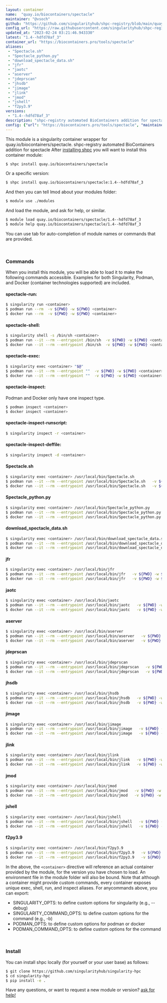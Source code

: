 ```yaml
---
layout: container
name:  "quay.io/biocontainers/spectacle"
maintainer: "@vsoch"
github: "https://github.com/singularityhub/shpc-registry/blob/main/quay.io/biocontainers/spectacle/container.yaml"
config_url: "https://raw.githubusercontent.com/singularityhub/shpc-registry/main/quay.io/biocontainers/spectacle/container.yaml"
updated_at: "2023-02-24 03:21:46.943330"
latest: "1.4--hdfd78af_3"
container_url: "https://biocontainers.pro/tools/spectacle"
aliases:
 - "Spectacle.sh"
 - "Spectacle_python.py"
 - "download_spectacle_data.sh"
 - "jfr"
 - "jaotc"
 - "aserver"
 - "jdeprscan"
 - "jhsdb"
 - "jimage"
 - "jlink"
 - "jmod"
 - "jshell"
 - "f2py3.9"
versions:
 - "1.4--hdfd78af_3"
description: "shpc-registry automated BioContainers addition for spectacle"
config: {"url": "https://biocontainers.pro/tools/spectacle", "maintainer": "@vsoch", "description": "shpc-registry automated BioContainers addition for spectacle", "latest": {"1.4--hdfd78af_3": "sha256:750e2b5ac2ee79839134296d7fa1d673318a75468f4e4faf5afb186fe3d90405"}, "tags": {"1.4--hdfd78af_3": "sha256:750e2b5ac2ee79839134296d7fa1d673318a75468f4e4faf5afb186fe3d90405"}, "docker": "quay.io/biocontainers/spectacle", "aliases": {"Spectacle.sh": "/usr/local/bin/Spectacle.sh", "Spectacle_python.py": "/usr/local/bin/Spectacle_python.py", "download_spectacle_data.sh": "/usr/local/bin/download_spectacle_data.sh", "jfr": "/usr/local/bin/jfr", "jaotc": "/usr/local/bin/jaotc", "aserver": "/usr/local/bin/aserver", "jdeprscan": "/usr/local/bin/jdeprscan", "jhsdb": "/usr/local/bin/jhsdb", "jimage": "/usr/local/bin/jimage", "jlink": "/usr/local/bin/jlink", "jmod": "/usr/local/bin/jmod", "jshell": "/usr/local/bin/jshell", "f2py3.9": "/usr/local/bin/f2py3.9"}}
---
```


This module is a singularity container wrapper for quay.io/biocontainers/spectacle.
shpc-registry automated BioContainers addition for spectacle
After [installing shpc](#install) you will want to install this container module:


```bash
$ shpc install quay.io/biocontainers/spectacle
```

Or a specific version:

```bash
$ shpc install quay.io/biocontainers/spectacle:1.4--hdfd78af_3
```

And then you can tell lmod about your modules folder:

```bash
$ module use ./modules
```

And load the module, and ask for help, or similar.

```bash
$ module load quay.io/biocontainers/spectacle/1.4--hdfd78af_3
$ module help quay.io/biocontainers/spectacle/1.4--hdfd78af_3
```

You can use tab for auto-completion of module names or commands that are provided.

<br>

### Commands

When you install this module, you will be able to load it to make the following commands accessible.
Examples for both Singularity, Podman, and Docker (container technologies supported) are included.

#### spectacle-run:

```bash
$ singularity run <container>
$ podman run --rm  -v ${PWD} -w ${PWD} <container>
$ docker run --rm  -v ${PWD} -w ${PWD} <container>
```

#### spectacle-shell:

```bash
$ singularity shell -s /bin/sh <container>
$ podman run --it --rm --entrypoint /bin/sh  -v ${PWD} -w ${PWD} <container>
$ docker run --it --rm --entrypoint /bin/sh  -v ${PWD} -w ${PWD} <container>
```

#### spectacle-exec:

```bash
$ singularity exec <container> "$@"
$ podman run --it --rm --entrypoint ""  -v ${PWD} -w ${PWD} <container> "$@"
$ docker run --it --rm --entrypoint ""  -v ${PWD} -w ${PWD} <container> "$@"
```

#### spectacle-inspect:

Podman and Docker only have one inspect type.

```bash
$ podman inspect <container>
$ docker inspect <container>
```

#### spectacle-inspect-runscript:

```bash
$ singularity inspect -r <container>
```

#### spectacle-inspect-deffile:

```bash
$ singularity inspect -d <container>
```


#### Spectacle.sh

```bash
$ singularity exec <container> /usr/local/bin/Spectacle.sh
$ podman run --it --rm --entrypoint /usr/local/bin/Spectacle.sh   -v ${PWD} -w ${PWD} <container> -c " $@"
$ docker run --it --rm --entrypoint /usr/local/bin/Spectacle.sh   -v ${PWD} -w ${PWD} <container> -c " $@"
```


#### Spectacle_python.py

```bash
$ singularity exec <container> /usr/local/bin/Spectacle_python.py
$ podman run --it --rm --entrypoint /usr/local/bin/Spectacle_python.py   -v ${PWD} -w ${PWD} <container> -c " $@"
$ docker run --it --rm --entrypoint /usr/local/bin/Spectacle_python.py   -v ${PWD} -w ${PWD} <container> -c " $@"
```


#### download_spectacle_data.sh

```bash
$ singularity exec <container> /usr/local/bin/download_spectacle_data.sh
$ podman run --it --rm --entrypoint /usr/local/bin/download_spectacle_data.sh   -v ${PWD} -w ${PWD} <container> -c " $@"
$ docker run --it --rm --entrypoint /usr/local/bin/download_spectacle_data.sh   -v ${PWD} -w ${PWD} <container> -c " $@"
```


#### jfr

```bash
$ singularity exec <container> /usr/local/bin/jfr
$ podman run --it --rm --entrypoint /usr/local/bin/jfr   -v ${PWD} -w ${PWD} <container> -c " $@"
$ docker run --it --rm --entrypoint /usr/local/bin/jfr   -v ${PWD} -w ${PWD} <container> -c " $@"
```


#### jaotc

```bash
$ singularity exec <container> /usr/local/bin/jaotc
$ podman run --it --rm --entrypoint /usr/local/bin/jaotc   -v ${PWD} -w ${PWD} <container> -c " $@"
$ docker run --it --rm --entrypoint /usr/local/bin/jaotc   -v ${PWD} -w ${PWD} <container> -c " $@"
```


#### aserver

```bash
$ singularity exec <container> /usr/local/bin/aserver
$ podman run --it --rm --entrypoint /usr/local/bin/aserver   -v ${PWD} -w ${PWD} <container> -c " $@"
$ docker run --it --rm --entrypoint /usr/local/bin/aserver   -v ${PWD} -w ${PWD} <container> -c " $@"
```


#### jdeprscan

```bash
$ singularity exec <container> /usr/local/bin/jdeprscan
$ podman run --it --rm --entrypoint /usr/local/bin/jdeprscan   -v ${PWD} -w ${PWD} <container> -c " $@"
$ docker run --it --rm --entrypoint /usr/local/bin/jdeprscan   -v ${PWD} -w ${PWD} <container> -c " $@"
```


#### jhsdb

```bash
$ singularity exec <container> /usr/local/bin/jhsdb
$ podman run --it --rm --entrypoint /usr/local/bin/jhsdb   -v ${PWD} -w ${PWD} <container> -c " $@"
$ docker run --it --rm --entrypoint /usr/local/bin/jhsdb   -v ${PWD} -w ${PWD} <container> -c " $@"
```


#### jimage

```bash
$ singularity exec <container> /usr/local/bin/jimage
$ podman run --it --rm --entrypoint /usr/local/bin/jimage   -v ${PWD} -w ${PWD} <container> -c " $@"
$ docker run --it --rm --entrypoint /usr/local/bin/jimage   -v ${PWD} -w ${PWD} <container> -c " $@"
```


#### jlink

```bash
$ singularity exec <container> /usr/local/bin/jlink
$ podman run --it --rm --entrypoint /usr/local/bin/jlink   -v ${PWD} -w ${PWD} <container> -c " $@"
$ docker run --it --rm --entrypoint /usr/local/bin/jlink   -v ${PWD} -w ${PWD} <container> -c " $@"
```


#### jmod

```bash
$ singularity exec <container> /usr/local/bin/jmod
$ podman run --it --rm --entrypoint /usr/local/bin/jmod   -v ${PWD} -w ${PWD} <container> -c " $@"
$ docker run --it --rm --entrypoint /usr/local/bin/jmod   -v ${PWD} -w ${PWD} <container> -c " $@"
```


#### jshell

```bash
$ singularity exec <container> /usr/local/bin/jshell
$ podman run --it --rm --entrypoint /usr/local/bin/jshell   -v ${PWD} -w ${PWD} <container> -c " $@"
$ docker run --it --rm --entrypoint /usr/local/bin/jshell   -v ${PWD} -w ${PWD} <container> -c " $@"
```


#### f2py3.9

```bash
$ singularity exec <container> /usr/local/bin/f2py3.9
$ podman run --it --rm --entrypoint /usr/local/bin/f2py3.9   -v ${PWD} -w ${PWD} <container> -c " $@"
$ docker run --it --rm --entrypoint /usr/local/bin/f2py3.9   -v ${PWD} -w ${PWD} <container> -c " $@"
```



In the above, the `<container>` directive will reference an actual container provided
by the module, for the version you have chosen to load. An environment file in the
module folder will also be bound. Note that although a container
might provide custom commands, every container exposes unique exec, shell, run, and
inspect aliases. For anycommands above, you can export:

 - SINGULARITY_OPTS: to define custom options for singularity (e.g., --debug)
 - SINGULARITY_COMMAND_OPTS: to define custom options for the command (e.g., -b)
 - PODMAN_OPTS: to define custom options for podman or docker
 - PODMAN_COMMAND_OPTS: to define custom options for the command

<br>

### Install

You can install shpc locally (for yourself or your user base) as follows:

```bash
$ git clone https://github.com/singularityhub/singularity-hpc
$ cd singularity-hpc
$ pip install -e .
```

Have any questions, or want to request a new module or version? [ask for help!](https://github.com/singularityhub/singularity-hpc/issues)